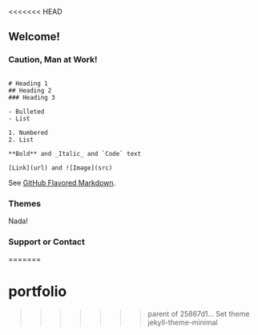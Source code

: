 <<<<<<< HEAD
## Welcome!

### Caution, Man at Work!



```Coconut

# Heading 1
## Heading 2
### Heading 3

- Bulleted
- List

1. Numbered
2. List

**Bold** and _Italic_ and `Code` text

[Link](url) and ![Image](src)
```

See [GitHub Flavored Markdown](https://guides.github.com/features/mastering-markdown/).

### Themes

Nada!

### Support or Contact
=======
# portfolio
>>>>>>> parent of 25867d1... Set theme jekyll-theme-minimal
